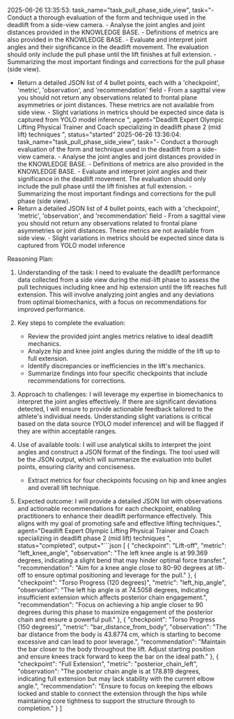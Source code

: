 2025-06-26 13:35:53: task_name="task_pull_phase_side_view", task="- Conduct a thorough evaluation of the form and technique used in the deadlift from a side-view camera. - Analyse the joint angles and joint distances provided in the KNOWLEDGE BASE. - Definitions of metrics are also provided in the KNOWLEDGE BASE. - Evaluate and interpret joint angles and their significance in the deadlift movement. The evaluation should only include the pull phase until the lift finishes at full extension. - Summarizing the most important findings and corrections for the pull phase (side view).
- Return a detailed JSON list of 4 bullet points, each with a 'checkpoint', 'metric', 'observation', and 'recommendation' field - From a sagittal view you should not return any observations related to frontal plane asymmetries or joint distances. These metrics are not available from side view. - Slight variations in metrics should be expected since data is captured from YOLO model inference
", agent="Deadlift Expert Olympic Lifting Physical Trainer and Coach specializing in deadlift phase 2 (mid lift) techniques
", status="started"
2025-06-26 13:36:04: task_name="task_pull_phase_side_view", task="- Conduct a thorough evaluation of the form and technique used in the deadlift from a side-view camera. - Analyse the joint angles and joint distances provided in the KNOWLEDGE BASE. - Definitions of metrics are also provided in the KNOWLEDGE BASE. - Evaluate and interpret joint angles and their significance in the deadlift movement. The evaluation should only include the pull phase until the lift finishes at full extension. - Summarizing the most important findings and corrections for the pull phase (side view).
- Return a detailed JSON list of 4 bullet points, each with a 'checkpoint', 'metric', 'observation', and 'recommendation' field - From a sagittal view you should not return any observations related to frontal plane asymmetries or joint distances. These metrics are not available from side view. - Slight variations in metrics should be expected since data is captured from YOLO model inference


Reasoning Plan:
1. Understanding of the task: I need to evaluate the deadlift performance data collected from a side view during the mid-lift phase to assess the pull techniques including knee and hip extension until the lift reaches full extension. This will involve analyzing joint angles and any deviations from optimal biomechanics, with a focus on recommendations for improved performance.

2. Key steps to complete the evaluation:
   - Review the provided joint angles metrics relative to ideal deadlift mechanics.
   - Analyze hip and knee joint angles during the middle of the lift up to full extension.
   - Identify discrepancies or inefficiencies in the lift's mechanics.
   - Summarize findings into four specific checkpoints that include recommendations for corrections.

3. Approach to challenges: I will leverage my expertise in biomechanics to interpret the joint angles effectively. If there are significant deviations detected, I will ensure to provide actionable feedback tailored to the athlete's individual needs. Understanding slight variations is critical based on the data source (YOLO model inference) and will be flagged if they are within acceptable ranges.

4. Use of available tools: I will use analytical skills to interpret the joint angles and construct a JSON format of the findings. The tool used will be the JSON output, which will summarize the evaluation into bullet points, ensuring clarity and conciseness.
   - Extract metrics for four checkpoints focusing on hip and knee angles and overall lift technique.

5. Expected outcome: I will provide a detailed JSON list with observations and actionable recommendations for each checkpoint, enabling practitioners to enhance their deadlift performance effectively. This aligns with my goal of promoting safe and effective lifting techniques.", agent="Deadlift Expert Olympic Lifting Physical Trainer and Coach specializing in deadlift phase 2 (mid lift) techniques
", status="completed", output="```json
[
    {
        "checkpoint": "Lift-off",
        "metric": "left_knee_angle",
        "observation": "The left knee angle is at 99.369 degrees, indicating a slight bend that may hinder optimal force transfer.",
        "recommendation": "Aim for a knee angle close to 80-90 degrees at lift-off to ensure optimal positioning and leverage for the pull."
    },
    {
        "checkpoint": "Torso Progress (120 degrees)",
        "metric": "left_hip_angle",
        "observation": "The left hip angle is at 74.5058 degrees, indicating insufficient extension which affects posterior chain engagement.",
        "recommendation": "Focus on achieving a hip angle closer to 90 degrees during this phase to maximize engagement of the posterior chain and ensure a powerful pull."
    },
    {
        "checkpoint": "Torso Progress (150 degrees)",
        "metric": "bar_distance_from_body",
        "observation": "The bar distance from the body is 43.8774 cm, which is starting to become excessive and can lead to poor leverage.",
        "recommendation": "Maintain the bar closer to the body throughout the lift. Adjust starting position and ensure knees track forward to keep the bar on the ideal path."
    },
    {
        "checkpoint": "Full Extension",
        "metric": "posterior_chain_left",
        "observation": "The posterior chain angle is at 178.819 degrees, indicating full extension but may lack stability with the current elbow angle.",
        "recommendation": "Ensure to focus on keeping the elbows locked and stable to connect the extension through the hips while maintaining core tightness to support the structure through to completion."
    }
]
```"
